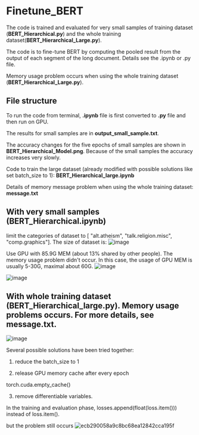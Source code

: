 # Finetune_BERT

The code is trained and evaluated for very small samples of training dataset (**BERT_Hierarchical.py**) and the whole training dataset(**BERT_Hierarchical_Large.py**). 

The code is to fine-tune BERT by computing the pooled result from the output of each segment of the long document. Details see the .ipynb or .py file.

Memory usage problem occurs when using the whole training dataset (**BERT_Hierarchical_Large.py**).

## File structure
To run the code from terminal, **.ipynb** file is first converted to **.py** file and then run on GPU.

The results for small samples are in **output_small_sample.txt**.

The accuracy changes for the five epochs of small samples are shown in **BERT_Hierarchical_Model.png**.
Because of the small samples the accuracy increases very slowly.

Code to train the large dataset (already modified with possible solutions like set batch_size to 1): **BERT_Hierarchical_large.ipynb**

Details of memory message problem when using the whole training dataset: **message.txt**

## With very small samples (BERT_Hierarchical.ipynb)

limit the categories of dataset to [ "alt.atheism", "talk.religion.misc", "comp.graphics"]. The size of dataset is:
![image](https://user-images.githubusercontent.com/49680463/169280045-6a1c16a9-7b35-443a-afe3-605e90d1391a.png)

Use GPU with 85.9G MEM (about 13% shared by other people). The memory usage problem didn't occur. 
In this case, the usage of GPU MEM is usually 5-30G, maximal about 60G. 
![image](https://user-images.githubusercontent.com/49680463/169284400-1cd421f2-8440-480a-abd1-f937ba986dc2.png)

![image](https://user-images.githubusercontent.com/49680463/169281181-9d26d960-4b16-437a-b237-4dae91d89488.png)

## With whole training dataset (BERT_Hierarchical_large.py). Memory usage problems occurs. For more details, see message.txt. 
![image](https://user-images.githubusercontent.com/49680463/169285661-5a3142aa-e1a5-4f38-a184-b2c8dba3b02d.png)

Several possible solutions have been tried together:
1. reduce the batch_size to 1

3. release GPU memory cache after every epoch

torch.cuda.empty_cache()

3. remove differentiable variables. 

In the training and evaluation phase, losses.append(float(loss.item())) instead of loss.item().

but the problem still occurs
![ecb290058a9c8bc68ea12842cca195f](https://user-images.githubusercontent.com/49680463/169294963-14cb2e19-77dc-4a6d-b586-753e650d8247.png)
